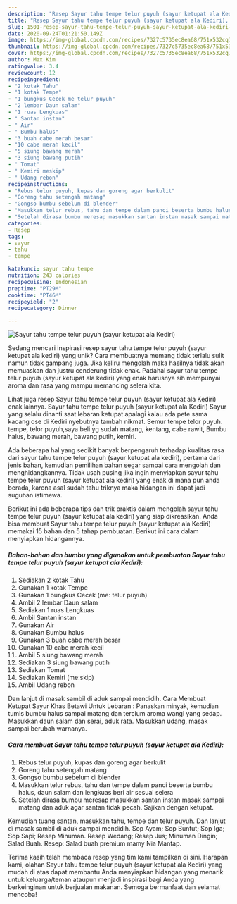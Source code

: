 ```yaml
---
description: "Resep Sayur tahu tempe telur puyuh (sayur ketupat ala Kediri), Lezat"
title: "Resep Sayur tahu tempe telur puyuh (sayur ketupat ala Kediri), Lezat"
slug: 1501-resep-sayur-tahu-tempe-telur-puyuh-sayur-ketupat-ala-kediri-lezat
date: 2020-09-24T01:21:50.149Z
image: https://img-global.cpcdn.com/recipes/7327c5735ec8ea68/751x532cq70/sayur-tahu-tempe-telur-puyuh-sayur-ketupat-ala-kediri-foto-resep-utama.jpg
thumbnail: https://img-global.cpcdn.com/recipes/7327c5735ec8ea68/751x532cq70/sayur-tahu-tempe-telur-puyuh-sayur-ketupat-ala-kediri-foto-resep-utama.jpg
cover: https://img-global.cpcdn.com/recipes/7327c5735ec8ea68/751x532cq70/sayur-tahu-tempe-telur-puyuh-sayur-ketupat-ala-kediri-foto-resep-utama.jpg
author: Max Kim
ratingvalue: 3.4
reviewcount: 12
recipeingredient:
- "2 kotak Tahu"
- "1 kotak Tempe"
- "1 bungkus Cecek me telur puyuh"
- "2 lembar Daun salam"
- "1 ruas Lengkuas"
- " Santan instan"
- " Air"
- " Bumbu halus"
- "3 buah cabe merah besar"
- "10 cabe merah kecil"
- "5 siung bawang merah"
- "3 siung bawang putih"
- " Tomat"
- " Kemiri meskip"
- " Udang rebon"
recipeinstructions:
- "Rebus telur puyuh, kupas dan goreng agar berkulit"
- "Goreng tahu setengah matang"
- "Gongso bumbu sebelum di blender"
- "Masukkan telur rebus, tahu dan tempe dalam panci beserta bumbu halus, daun salam dan lengkuas beri air sesuai selera"
- "Setelah dirasa bumbu meresap masukkan santan instan masak sampai matang dan aduk agar santan tidak pecah. Sajikan dengan ketupat."
categories:
- Resep
tags:
- sayur
- tahu
- tempe

katakunci: sayur tahu tempe 
nutrition: 243 calories
recipecuisine: Indonesian
preptime: "PT29M"
cooktime: "PT46M"
recipeyield: "2"
recipecategory: Dinner

---
```



![Sayur tahu tempe telur puyuh (sayur ketupat ala Kediri)](https://img-global.cpcdn.com/recipes/7327c5735ec8ea68/751x532cq70/sayur-tahu-tempe-telur-puyuh-sayur-ketupat-ala-kediri-foto-resep-utama.jpg)

Sedang mencari inspirasi resep sayur tahu tempe telur puyuh (sayur ketupat ala kediri) yang unik? Cara membuatnya memang tidak terlalu sulit namun tidak gampang juga. Jika keliru mengolah maka hasilnya tidak akan memuaskan dan justru cenderung tidak enak. Padahal sayur tahu tempe telur puyuh (sayur ketupat ala kediri) yang enak harusnya sih mempunyai aroma dan rasa yang mampu memancing selera kita.

Lihat juga resep Sayur tahu tempe telur puyuh (sayur ketupat ala Kediri) enak lainnya. Sayur tahu tempe telur puyuh (sayur ketupat ala Kediri) Sayur yang selalu dinanti saat lebaran ketupat apalagi kalau ada pete sama kacang ose di Kediri nyebutnya tambah nikmat. Semur tempe telor puyuh. tempe, telor puyuh,saya beli yg sudah matang, kentang, cabe rawit, Bumbu halus, bawang merah, bawang putih, kemiri.

Ada beberapa hal yang sedikit banyak berpengaruh terhadap kualitas rasa dari sayur tahu tempe telur puyuh (sayur ketupat ala kediri), pertama dari jenis bahan, kemudian pemilihan bahan segar sampai cara mengolah dan menghidangkannya. Tidak usah pusing jika ingin menyiapkan sayur tahu tempe telur puyuh (sayur ketupat ala kediri) yang enak di mana pun anda berada, karena asal sudah tahu triknya maka hidangan ini dapat jadi suguhan istimewa.


Berikut ini ada beberapa tips dan trik praktis dalam mengolah sayur tahu tempe telur puyuh (sayur ketupat ala kediri) yang siap dikreasikan. Anda bisa membuat Sayur tahu tempe telur puyuh (sayur ketupat ala Kediri) memakai 15 bahan dan 5 tahap pembuatan. Berikut ini cara dalam menyiapkan hidangannya.

<!--inarticleads1-->

##### Bahan-bahan dan bumbu yang digunakan untuk pembuatan Sayur tahu tempe telur puyuh (sayur ketupat ala Kediri):

1. Sediakan 2 kotak Tahu
1. Gunakan 1 kotak Tempe
1. Gunakan 1 bungkus Cecek (me: telur puyuh)
1. Ambil 2 lembar Daun salam
1. Sediakan 1 ruas Lengkuas
1. Ambil  Santan instan
1. Gunakan  Air
1. Gunakan  Bumbu halus
1. Gunakan 3 buah cabe merah besar
1. Gunakan 10 cabe merah kecil
1. Ambil 5 siung bawang merah
1. Sediakan 3 siung bawang putih
1. Sediakan  Tomat
1. Sediakan  Kemiri (me:skip)
1. Ambil  Udang rebon


Dan lanjut di masak sambil di aduk sampai mendidih. Cara Membuat Ketupat Sayur Khas Betawi Untuk Lebaran : Panaskan minyak, kemudian tumis bumbu halus sampai matang dan tercium aroma wangi yang sedap. Masukkan daun salam dan serai, aduk rata. Masukkan udang, masak sampai berubah warnanya. 

<!--inarticleads2-->

##### Cara membuat Sayur tahu tempe telur puyuh (sayur ketupat ala Kediri):

1. Rebus telur puyuh, kupas dan goreng agar berkulit
1. Goreng tahu setengah matang
1. Gongso bumbu sebelum di blender
1. Masukkan telur rebus, tahu dan tempe dalam panci beserta bumbu halus, daun salam dan lengkuas beri air sesuai selera
1. Setelah dirasa bumbu meresap masukkan santan instan masak sampai matang dan aduk agar santan tidak pecah. Sajikan dengan ketupat.


Kemudian tuang santan, masukkan tahu, tempe dan telur puyuh. Dan lanjut di masak sambil di aduk sampai mendidih. Sop Ayam; Sop Buntut; Sop Iga; Sop Sapi; Resep Minuman. Resep Wedang; Resep Jus; Minuman Dingin; Salad Buah. Resep: Salad buah premium mamy Nia Mantap. 

Terima kasih telah membaca resep yang tim kami tampilkan di sini. Harapan kami, olahan Sayur tahu tempe telur puyuh (sayur ketupat ala Kediri) yang mudah di atas dapat membantu Anda menyiapkan hidangan yang menarik untuk keluarga/teman ataupun menjadi inspirasi bagi Anda yang berkeinginan untuk berjualan makanan. Semoga bermanfaat dan selamat mencoba!
